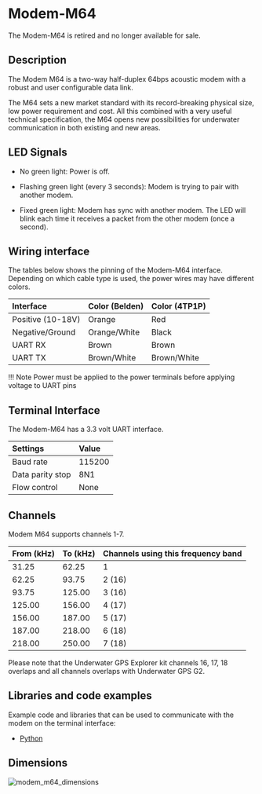 # Modem-M64

The Modem-M64 is retired and no longer available for sale.

## Description

The Modem M64 is a two-way half-duplex 64bps acoustic modem with a robust and user configurable data link.

The M64 sets a new market standard with its record-breaking physical size, low power requirement and cost. All this combined with a very useful technical specification, the M64 opens new possibilities for underwater communication in both existing and new areas.

## LED Signals

* No green light: Power is off.

* Flashing green light (every 3 seconds): Modem is trying to pair with another modem.

* Fixed green light: Modem has sync with another modem. The LED will blink each time it receives a packet from the other modem (once a second).


## Wiring interface

The tables below shows the pinning of the Modem-M64 interface. Depending on which cable type is used, the power wires may have different colors.

| Interface           | Color (Belden) | Color (4TP1P) |
| :------------------ | :------------- | :------------ |
| Positive (10-18V)   | Orange         | Red |
| Negative/Ground     | Orange/White   | Black |
| UART RX             | Brown          | Brown |
| UART TX             | Brown/White    | Brown/White |

!!! Note
	Power must be applied to the power terminals before applying voltage to UART pins

## Terminal Interface

The Modem-M64 has a 3.3 volt UART interface.

| Settings           | Value |
| :------------------ | :-- |
| Baud rate | 115200  |
| Data parity stop | 8N1   |
| Flow control | None  |

## Channels

Modem M64 supports channels 1-7.

| From (kHz) | To (kHz) | Channels using this frequency band |
|-------|------|------|
| 31.25 | 62.25 | 1 |
| 62.25 | 93.75 | 2 (16) |
| 93.75 | 125.00 | 3 (16) |
| 125.00 | 156.00 |  4 (17) |
| 156.00 | 187.00 | 5 (17) |
| 187.00 | 218.00 | 6 (18) |
| 218.00 | 250.00 | 7 (18) |

Please note that the Underwater GPS Explorer kit channels 16, 17, 18 overlaps and all channels overlaps with Underwater GPS G2.

## Libraries and code examples

Example code and libraries that can be used to communicate with the modem on the terminal interface:

* [Python](https://github.com/waterlinked/modem-python)

## Dimensions

![modem_m64_dimensions](../img/modem_m64_dimensions.png)

